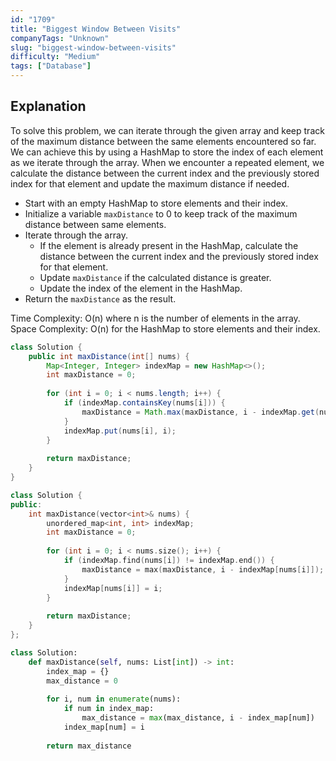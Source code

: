 ```yaml
---
id: "1709"
title: "Biggest Window Between Visits"
companyTags: "Unknown"
slug: "biggest-window-between-visits"
difficulty: "Medium"
tags: ["Database"]
---
```


## Explanation
To solve this problem, we can iterate through the given array and keep track of the maximum distance between the same elements encountered so far. We can achieve this by using a HashMap to store the index of each element as we iterate through the array. When we encounter a repeated element, we calculate the distance between the current index and the previously stored index for that element and update the maximum distance if needed.

- Start with an empty HashMap to store elements and their index.
- Initialize a variable `maxDistance` to 0 to keep track of the maximum distance between same elements.
- Iterate through the array.
  - If the element is already present in the HashMap, calculate the distance between the current index and the previously stored index for that element.
  - Update `maxDistance` if the calculated distance is greater.
  - Update the index of the element in the HashMap.
- Return the `maxDistance` as the result.

Time Complexity: O(n) where n is the number of elements in the array.
Space Complexity: O(n) for the HashMap to store elements and their index.
```java
class Solution {
    public int maxDistance(int[] nums) {
        Map<Integer, Integer> indexMap = new HashMap<>();
        int maxDistance = 0;
        
        for (int i = 0; i < nums.length; i++) {
            if (indexMap.containsKey(nums[i])) {
                maxDistance = Math.max(maxDistance, i - indexMap.get(nums[i]));
            }
            indexMap.put(nums[i], i);
        }
        
        return maxDistance;
    }
}
```

```cpp
class Solution {
public:
    int maxDistance(vector<int>& nums) {
        unordered_map<int, int> indexMap;
        int maxDistance = 0;
        
        for (int i = 0; i < nums.size(); i++) {
            if (indexMap.find(nums[i]) != indexMap.end()) {
                maxDistance = max(maxDistance, i - indexMap[nums[i]]);
            }
            indexMap[nums[i]] = i;
        }
        
        return maxDistance;
    }
};
```

```python
class Solution:
    def maxDistance(self, nums: List[int]) -> int:
        index_map = {}
        max_distance = 0
        
        for i, num in enumerate(nums):
            if num in index_map:
                max_distance = max(max_distance, i - index_map[num])
            index_map[num] = i
        
        return max_distance
```